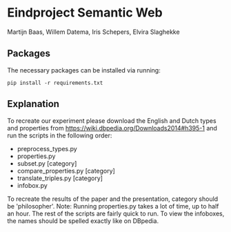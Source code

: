 # Eindproject Semantic Web
Martijn Baas, Willem Datema, Iris Schepers, Elvira Slaghekke 

## Packages
The necessary packages can be installed via running: 

```
pip install -r requirements.txt 
```
## Explanation
To recreate our experiment please download the English and Dutch types and properties from https://wiki.dbpedia.org/Downloads2014#h395-1 and run the scripts in the following order:

- preprocess_types.py 
- properties.py 
- subset.py [category]
- compare_properties.py [category]
- translate_triples.py [category]
- infobox.py 

To recreate the results of the paper and the presentation, category should be 'philosopher'. Note: Running properties.py takes a lot of time, up to half an hour. The rest of the scripts are fairly quick to run. To view the infoboxes, the names should be spelled exactly like on DBpedia.


